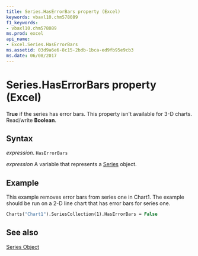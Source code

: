 ```yaml
---
title: Series.HasErrorBars property (Excel)
keywords: vbaxl10.chm578089
f1_keywords:
- vbaxl10.chm578089
ms.prod: excel
api_name:
- Excel.Series.HasErrorBars
ms.assetid: 03d9a6e6-8c15-2bdb-1bca-ed9fb95e9cb3
ms.date: 06/08/2017
---
```



# Series.HasErrorBars property (Excel)

 **True** if the series has error bars. This property isn't available for 3-D charts. Read/write **Boolean**.


## Syntax

_expression_. `HasErrorBars`

_expression_ A variable that represents a [Series](Excel.Series-graph-object.md) object.


## Example

This example removes error bars from series one in Chart1. The example should be run on a 2-D line chart that has error bars for series one.


```vb
Charts("Chart1").SeriesCollection(1).HasErrorBars = False
```


## See also


[Series Object](Excel.Series(object).md)


